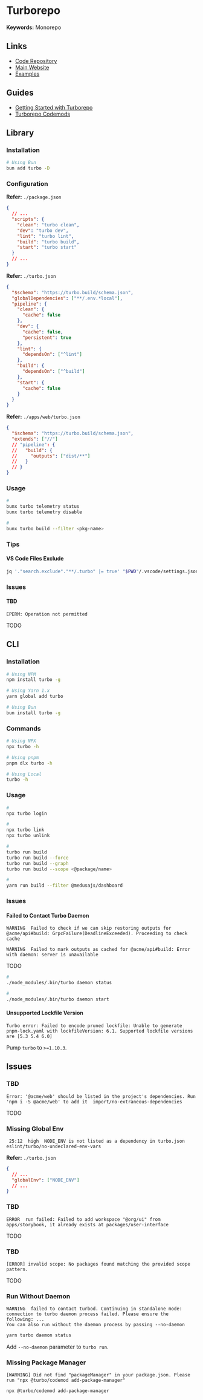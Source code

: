 # Turborepo

<!--
https://github.com/sorensenNiels/turborepo-tutorial
-->

<!--
npx @turbo/codemod add-package-manager --force
-->

<!--
apps
packages
tooling
-->

**Keywords:** Monorepo

## Links

- [Code Repository](https://github.com/vercel/turborepo)
- [Main Website](https://turborepo.org)
- [Examples](https://github.com/vercel/turborepo/tree/main/examples)

## Guides

- [Getting Started with Turborepo](https://turborepo.org/docs/getting-started)
- [Turborepo Codemods](https://turborepo.org/docs/reference/codemods)

## Library

### Installation

```sh
# Using Bun
bun add turbo -D
```

### Configuration

**Refer:** `./package.json`

```json
{
  // ...
  "scripts": {
    "clean": "turbo clean",
    "dev": "turbo dev",
    "lint": "turbo lint",
    "build": "turbo build",
    "start": "turbo start"
  }
  // ...
}
```

**Refer:** `./turbo.json`

```json
{
  "$schema": "https://turbo.build/schema.json",
  "globalDependencies": ["**/.env.*local"],
  "pipeline": {
    "clean": {
      "cache": false
    },
    "dev": {
      "cache": false,
      "persistent": true
    },
    "lint": {
      "dependsOn": ["^lint"]
    },
    "build": {
      "dependsOn": ["^build"]
    },
    "start": {
      "cache": false
    }
  }
}
```

**Refer:** `./apps/web/turbo.json`

```json
{
  "$schema": "https://turbo.build/schema.json",
  "extends": ["//"]
  // "pipeline": {
  //   "build": {
  //     "outputs": ["dist/**"]
  //   }
  // }
}
```

### Usage

```sh
#
bunx turbo telemetry status
bunx turbo telemetry disable

#
bunx turbo build --filter <pkg-name>
```

### Tips

#### VS Code Files Exclude

```sh
jq '."search.exclude"."**/.turbo" |= true' "$PWD"/.vscode/settings.json | sponge "$PWD"/.vscode/settings.json
```

### Issues

#### TBD

```log
EPERM: Operation not permitted
```

TODO

## CLI

### Installation

```sh
# Using NPM
npm install turbo -g

# Using Yarn 1.x
yarn global add turbo

# Using Bun
bun install turbo -g
```

### Commands

```sh
# Using NPX
npx turbo -h

# Using pnpm
pnpm dlx turbo -h

# Using Local
turbo -h
```

### Usage

```sh
#
npx turbo login

#
npx turbo link
npx turbo unlink

#
turbo run build
turbo run build --force
turbo run build --graph
turbo run build --scope <@package/name>

#
yarn run build --filter @medusajs/dashboard
```

### Issues

#### Failed to Contact Turbo Daemon

```log
WARNING  Failed to check if we can skip restoring outputs for @acme/api#build: GrpcFailure(DeadlineExceeded). Proceeding to check cache

WARNING  Failed to mark outputs as cached for @acme/api#build: Error with daemon: server is unavailable
```

<!--
https://github.com/vercel/turbo/issues/2034
https://github.com/vercel/turbo/issues/2790
https://github.com/vercel/turbo/issues/3800
https://github.com/vercel/turbo/issues/4608
-->

TODO

```sh
#
./node_modules/.bin/turbo daemon status

#
./node_modules/.bin/turbo daemon start
```

#### Unsupported Lockfile Version

```log
Turbo error: Failed to encode pruned lockfile: Unable to generate pnpm-lock.yaml with lockfileVersion: 6.1. Supported lockfile versions are [5.3 5.4 6.0]
```

<!--
https://github.com/vercel/turbo/issues/5117
-->

Pump `turbo` to `>=1.10.3`.

## Issues

### TBD

```log
Error: '@acme/web' should be listed in the project's dependencies. Run 'npm i -S @acme/web' to add it  import/no-extraneous-dependencies
```

TODO

### Missing Global Env

```log
 25:12  high  NODE_ENV is not listed as a dependency in turbo.json  eslint/turbo/no-undeclared-env-vars
```

**Refer:** `./turbo.json`

```json
{
  // ...
  "globalEnv": ["NODE_ENV"]
  // ...
}
```

### TBD

```log
ERROR  run failed: Failed to add workspace "@org/ui" from apps/storybook, it already exists at packages/user-interface
```

TODO

### TBD

```log
[ERROR] invalid scope: No packages found matching the provided scope pattern.
```

TODO

### Run Without Daemon

```log
WARNING  failed to contact turbod. Continuing in standalone mode: connection to turbo daemon process failed. Please ensure the following: ...
You can also run without the daemon process by passing --no-daemon
```

```sh
yarn turbo daemon status
```

Add `--no-daemon` parameter to `turbo run`.

### Missing Package Manager

```log
[WARNING] Did not find "packageManager" in your package.json. Please run "npx @turbo/codemod add-package-manager"
```

```sh
npx @turbo/codemod add-package-manager
```

<!-- ## Dockerfile

https://turbo.build/repo/docs/handbook/deploying-with-docker -->
